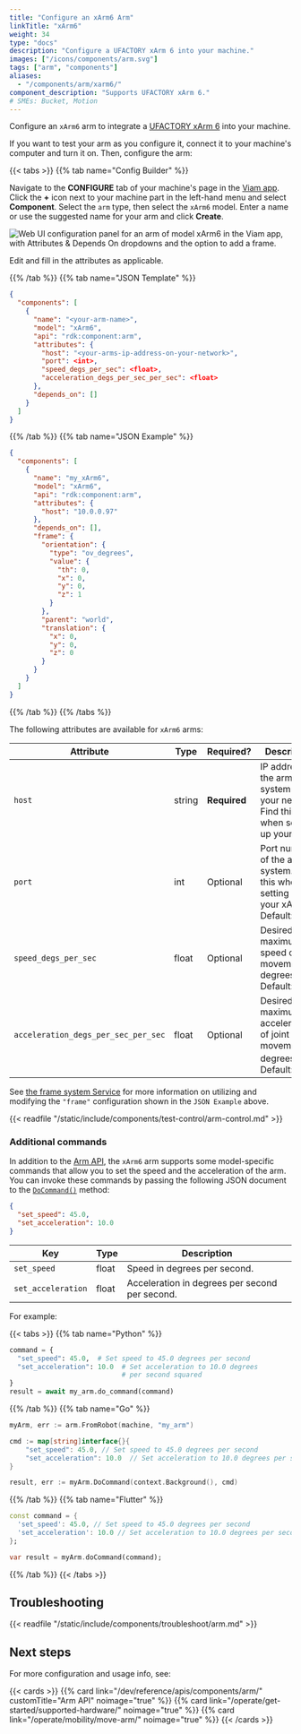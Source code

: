 ```yaml
---
title: "Configure an xArm6 Arm"
linkTitle: "xArm6"
weight: 34
type: "docs"
description: "Configure a UFACTORY xArm 6 into your machine."
images: ["/icons/components/arm.svg"]
tags: ["arm", "components"]
aliases:
  - "/components/arm/xarm6/"
component_description: "Supports UFACTORY xArm 6."
# SMEs: Bucket, Motion
---
```


Configure an `xArm6` arm to integrate a [UFACTORY xArm 6](https://www.ufactory.us/product/ufactory-xarm-6) into your machine.

If you want to test your arm as you configure it, connect it to your machine's computer and turn it on.
Then, configure the arm:

{{< tabs >}}
{{% tab name="Config Builder" %}}

Navigate to the **CONFIGURE** tab of your machine's page in the [Viam app](https://app.viam.com).
Click the **+** icon next to your machine part in the left-hand menu and select **Component**.
Select the `arm` type, then select the `xArm6` model.
Enter a name or use the suggested name for your arm and click **Create**.

![Web UI configuration panel for an arm of model xArm6 in the Viam app, with Attributes & Depends On dropdowns and the option to add a frame.](/components/arm/xArm6-ui-config.png)

Edit and fill in the attributes as applicable.

{{% /tab %}}
{{% tab name="JSON Template" %}}

```json {class="line-numbers linkable-line-numbers"}
{
  "components": [
    {
      "name": "<your-arm-name>",
      "model": "xArm6",
      "api": "rdk:component:arm",
      "attributes": {
        "host": "<your-arms-ip-address-on-your-network>",
        "port": <int>,
        "speed_degs_per_sec": <float>,
        "acceleration_degs_per_sec_per_sec": <float>
      },
      "depends_on": []
    }
  ]
}
```

{{% /tab %}}
{{% tab name="JSON Example" %}}

```json {class="line-numbers linkable-line-numbers"}
{
  "components": [
    {
      "name": "my_xArm6",
      "model": "xArm6",
      "api": "rdk:component:arm",
      "attributes": {
        "host": "10.0.0.97"
      },
      "depends_on": [],
      "frame": {
        "orientation": {
          "type": "ov_degrees",
          "value": {
            "th": 0,
            "x": 0,
            "y": 0,
            "z": 1
          }
        },
        "parent": "world",
        "translation": {
          "x": 0,
          "y": 0,
          "z": 0
        }
      }
    }
  ]
}
```

{{% /tab %}}
{{% /tabs %}}

The following attributes are available for `xArm6` arms:

<!-- prettier-ignore -->
| Attribute | Type | Required? | Description |
| --------- | ---- | --------- | ----------- |
| `host`  | string | **Required** | IP address of the arm's system on your network. Find this when setting up your xArm. |
| `port`  | int | Optional | Port number of the arm's system. Find this when setting up your xArm. <br> Default: `502` |
| `speed_degs_per_sec` | float | Optional | Desired maximum speed of joint movement in degrees/sec. <br> Default: `20.0` |
| `acceleration_degs_per_sec_per_sec`  | float | Optional | Desired maximum acceleration of joint movement in degrees/sec<sup>2</sup>. <br> Default: `50.0` |

See [the frame system Service](/operate/mobility/define-geometry/) for more information on utilizing and modifying the `"frame"` configuration shown in the `JSON Example` above.

{{< readfile "/static/include/components/test-control/arm-control.md" >}}

### Additional commands

In addition to the [Arm API](/dev/reference/apis/components/arm/), the `xArm6` arm supports some model-specific commands that allow you to set the speed and the acceleration of the arm.
You can invoke these commands by passing the following JSON document to the [`DoCommand()`](/dev/reference/apis/components/arm/#docommand) method:

```json
{
  "set_speed": 45.0,
  "set_acceleration": 10.0
}
```

| Key                | Type  | Description                                    |
| ------------------ | ----- | ---------------------------------------------- |
| `set_speed`        | float | Speed in degrees per second.                   |
| `set_acceleration` | float | Acceleration in degrees per second per second. |

For example:

{{< tabs >}}
{{% tab name="Python" %}}

```python {class="line-numbers linkable-line-numbers"}
command = {
  "set_speed": 45.0,  # Set speed to 45.0 degrees per second
  "set_acceleration": 10.0  # Set acceleration to 10.0 degrees
                            # per second squared
}
result = await my_arm.do_command(command)
```

{{% /tab %}}
{{% tab name="Go" %}}

```go {class="line-numbers linkable-line-numbers"}
myArm, err := arm.FromRobot(machine, "my_arm")

cmd := map[string]interface{}{
    "set_speed": 45.0, // Set speed to 45.0 degrees per second
    "set_acceleration": 10.0  // Set acceleration to 10.0 degrees per second squared
}

result, err := myArm.DoCommand(context.Background(), cmd)
```

{{% /tab %}}
{{% tab name="Flutter" %}}

```dart {class="line-numbers linkable-line-numbers"}
const command = {
  'set_speed': 45.0, // Set speed to 45.0 degrees per second
  'set_acceleration': 10.0 // Set acceleration to 10.0 degrees per second squared
};

var result = myArm.doCommand(command);
```

{{% /tab %}}
{{< /tabs >}}

## Troubleshooting

{{< readfile "/static/include/components/troubleshoot/arm.md" >}}

## Next steps

For more configuration and usage info, see:

{{< cards >}}
{{% card link="/dev/reference/apis/components/arm/" customTitle="Arm API" noimage="true" %}}
{{% card link="/operate/get-started/supported-hardware/" noimage="true" %}}
{{% card link="/operate/mobility/move-arm/" noimage="true" %}}
{{< /cards >}}

